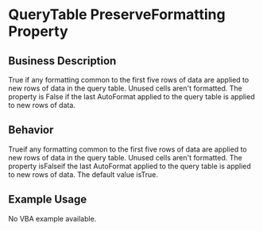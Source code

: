 # QueryTable PreserveFormatting Property

## Business Description
True if any formatting common to the first five rows of data are applied to new rows of data in the query table. Unused cells aren't formatted. The property is False if the last AutoFormat applied to the query table is applied to new rows of data.

## Behavior
Trueif any formatting common to the first five rows of data are applied to new rows of data in the query table. Unused cells aren't formatted. The property isFalseif the last AutoFormat applied to the query table is applied to new rows of data. The default value isTrue.

## Example Usage
No VBA example available.